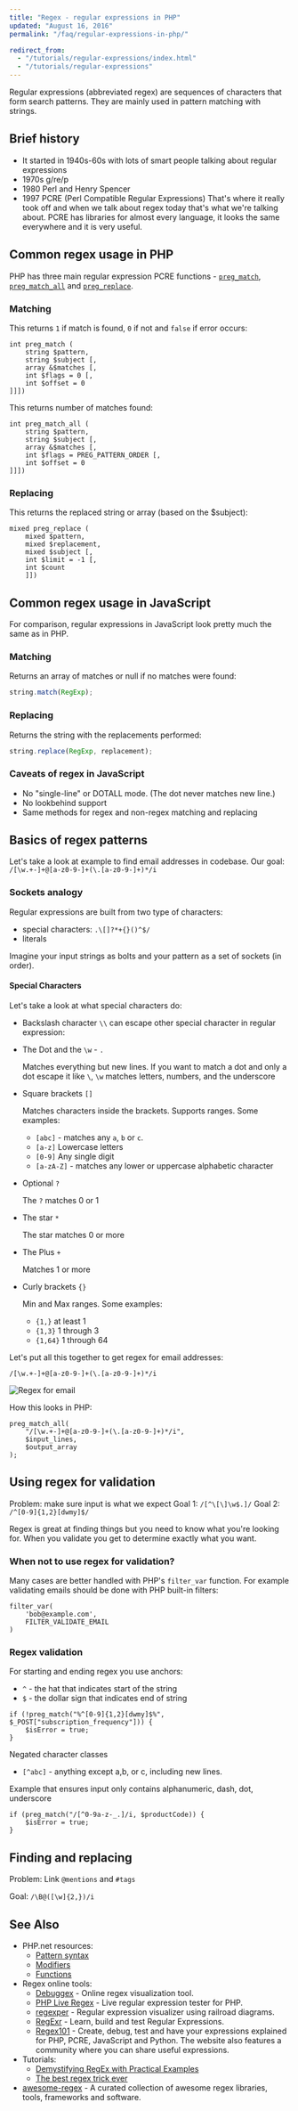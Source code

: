 ```yaml
---
title: "Regex - regular expressions in PHP"
updated: "August 16, 2016"
permalink: "/faq/regular-expressions-in-php/"

redirect_from:
  - "/tutorials/regular-expressions/index.html"
  - "/tutorials/regular-expressions"
---
```


Regular expressions (abbreviated regex) are sequences of characters that form
search patterns. They are mainly used in pattern matching with strings.

## Brief history

* It started in 1940s-60s with lots of smart people talking about regular expressions
* 1970s g/re/p
* 1980 Perl and Henry Spencer
* 1997 PCRE (Perl Compatible Regular Expressions)
  That's where it really took off and when we talk about regex today that's what
  we're talking about. PCRE has libraries for almost every language, it looks
  the same everywhere and it is very useful.

## Common regex usage in PHP

PHP has three main regular expression PCRE functions - [`preg_match`](http://php.net/preg_match),
[`preg_match_all`](http://php.net/preg_match_all) and [`preg_replace`](http://php.net/preg_replace).

### Matching

This returns `1` if match is found, `0` if not and `false` if error occurs:

```php?start_inline=1
int preg_match (
    string $pattern,
    string $subject [,
    array &$matches [,
    int $flags = 0 [,
    int $offset = 0
]]])
```

This returns number of matches found:

```php?start_inline=1
int preg_match_all (
    string $pattern,
    string $subject [,
    array &$matches [,
    int $flags = PREG_PATTERN_ORDER [,
    int $offset = 0
]]])
```

### Replacing

This returns the replaced string or array (based on the $subject):

```php?start_inline=1
mixed preg_replace (
    mixed $pattern,
    mixed $replacement,
    mixed $subject [,
    int $limit = -1 [,
    int $count
    ]])
```

## Common regex usage in JavaScript

For comparison, regular expressions in JavaScript look pretty much the same as
in PHP.

### Matching

Returns an array of matches or null if no matches were found:

```javascript
string.match(RegExp);
```

### Replacing

Returns the string with the replacements performed:

```javascript
string.replace(RegExp, replacement);
```

### Caveats of regex in JavaScript

* No "single-line" or DOTALL mode. (The dot never matches new line.)
* No lookbehind support
* Same methods for regex and non-regex matching and replacing

## Basics of regex patterns

Let's take a look at example to find email addresses in codebase.
Our goal: `/[\w.+-]+@[a-z0-9-]+(\.[a-z0-9-]+)*/i`

### Sockets analogy

Regular expressions are built from two type of characters:

* special characters: `.\[]?*+{}()^$/`
* literals

Imagine your input strings as bolts and your pattern as a set of sockets (in order).

#### Special Characters

Let's take a look at what special characters do:

* Backslash character `\\` can escape other special character in regular expression:
* The Dot and the `\w` - `.`

    Matches everything but new lines. If you want to match a dot and only a dot
    escape it like `\`, `\w` matches letters, numbers, and the underscore
* Square brackets `[]`

    Matches characters inside the brackets. Supports ranges. Some examples:

    * `[abc]` - matches any `a`, `b` or `c`.
    * `[a-z]` Lowercase letters
    * `[0-9]` Any single digit
    * `[a-zA-Z]` - matches any lower or uppercase alphabetic character
* Optional `?`

    The `?` matches 0 or 1
* The star `*`

    The star matches 0 or more
* The Plus `+`

    Matches 1 or more
* Curly brackets `{}`

    Min and Max ranges. Some examples:

    * `{1,}` at least 1
    * `{1,3}` 1 through 3
    * `{1,64}` 1 through 64

Let's put all this together to get regex for email addresses:

```
/[\w.+-]+@[a-z0-9-]+(\.[a-z0-9-]+)*/i
```

![Regex for email](/images/general/regex.png "Regex for email addresses")

How this looks in PHP:

```php?start_inline=1
preg_match_all(
    "/[\w.+-]+@[a-z0-9-]+(\.[a-z0-9-]+)*/i",
    $input_lines,
    $output_array
);
```

## Using regex for validation

Problem: make sure input is what we expect
Goal 1: `/[^\[\]\w$.]/`
Goal 2: `/^[0-9]{1,2}[dwmy]$/`

Regex is great at finding things but you need to know what you're looking for.
When you validate you get to determine exactly what you want.

### When not to use regex for validation?

Many cases are better handled with PHP's `filter_var` function. For example
validating emails should be done with PHP built-in filters:

```php?start_inline=1
filter_var(
    'bob@example.com',
    FILTER_VALIDATE_EMAIL
)
```

### Regex validation

For starting and ending regex you use anchors:

* `^` - the hat that indicates start of the string
* `$` - the dollar sign that indicates end of string

```php?start_inline=1
if (!preg_match("%^[0-9]{1,2}[dwmy]$%", $_POST["subscription_frequency"])) {
    $isError = true;
}
```

Negated character classes

* `[^abc]` - anything except a,b, or c, including new lines.

Example that ensures input only contains alphanumeric, dash, dot, underscore

```php?start_inline=1
if (preg_match("/[^0-9a-z-_.]/i, $productCode)) {
    $isError = true;
}
```

## Finding and replacing

Problem: Link `@mentions` and `#tags`

Goal: `/\B@([\w]{2,})/i`


## See Also

* PHP.net resources:
  * [Pattern syntax](http://www.php.net/manual/en/reference.pcre.pattern.syntax.php)
  * [Modifiers](http://www.php.net/manual/en/reference.pcre.pattern.modifiers.php)
  * [Functions](http://www.php.net/manual/en/ref.pcre.php)
* Regex online tools:
  * [Debuggex](https://www.debuggex.com/) - Online regex visualization tool.
  * [PHP Live Regex](http://www.phpliveregex.com/) - Live regular expression tester for PHP.
  * [regexper](http://regexper.com/) - Regular expression visualizer using railroad diagrams.
  * [RegExr](http://www.regexr.com/) - Learn, build and test Regular Expressions.
  * [Regex101](https://regex101.com/) - Create, debug, test and have your
    expressions explained for PHP, PCRE, JavaScript and Python. The website also
    features a community where you can share useful expressions.
* Tutorials:
  * [Demystifying RegEx with Practical Examples](http://www.sitepoint.com/demystifying-regex-with-practical-examples/)
  * [The best regex trick ever](http://www.rexegg.com/regex-best-trick.html)
* [awesome-regex](https://github.com/aloisdg/awesome-regex) - A curated collection
  of awesome regex libraries, tools, frameworks and software.
